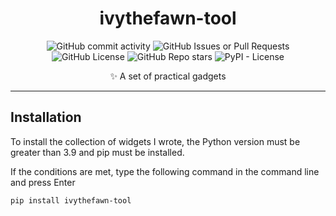 <div align="center">

# ivythefawn-tool
![GitHub commit activity](https://img.shields.io/github/commit-activity/w/ioit-aaa/mkdirp?style=for-the-badge)
![GitHub Issues or Pull Requests](https://img.shields.io/github/issues-raw/ioit-aaa/mkdirp?style=for-the-badge)
![GitHub License](https://img.shields.io/github/license/ioit-aaa/mkdirp?style=for-the-badge)
![GitHub Repo stars](https://img.shields.io/github/stars/ioit-aaa/mkdirp?style=for-the-badge)
![PyPI - License](https://img.shields.io/pypi/l/ivythefawn-tool?style=for-the-badge&logo=PyPI&logoColor=%23ffffff)

✨ A set of practical gadgets
</div>

------
## Installation
To install the collection of widgets I wrote, the Python version must be greater than 3.9 and pip must be installed.

If the conditions are met, type the following command in the command line and press Enter
```bash
pip install ivythefawn-tool
```